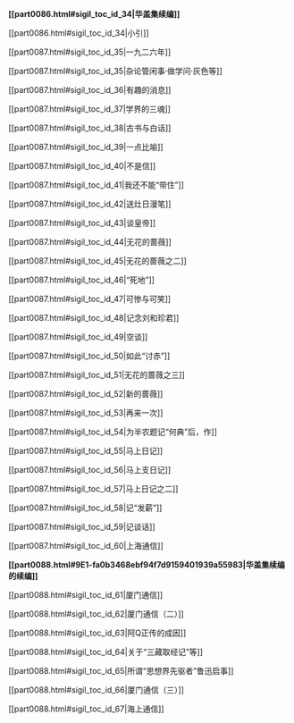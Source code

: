 **[[part0086.html#sigil_toc_id_34\|华盖集续编]]**

[[part0086.html#sigil_toc_id_34\|小引]]

[[part0087.html#sigil_toc_id_35\|一九二六年]]

[[part0087.html#sigil_toc_id_35\|杂论管闲事·做学问·灰色等]]

[[part0087.html#sigil_toc_id_36\|有趣的消息]]

[[part0087.html#sigil_toc_id_37\|学界的三魂]]

[[part0087.html#sigil_toc_id_38\|古书与白话]]

[[part0087.html#sigil_toc_id_39\|一点比喻]]

[[part0087.html#sigil_toc_id_40\|不是信]]

[[part0087.html#sigil_toc_id_41\|我还不能“带住”]]

[[part0087.html#sigil_toc_id_42\|送灶日漫笔]]

[[part0087.html#sigil_toc_id_43\|谈皇帝]]

[[part0087.html#sigil_toc_id_44\|无花的蔷薇]]

[[part0087.html#sigil_toc_id_45\|无花的蔷薇之二]]

[[part0087.html#sigil_toc_id_46\|“死地”]]

[[part0087.html#sigil_toc_id_47\|可惨与可笑]]

[[part0087.html#sigil_toc_id_48\|记念刘和珍君]]

[[part0087.html#sigil_toc_id_49\|空谈]]

[[part0087.html#sigil_toc_id_50\|如此“讨赤”]]

[[part0087.html#sigil_toc_id_51\|无花的蔷薇之三]]

[[part0087.html#sigil_toc_id_52\|新的蔷薇]]

[[part0087.html#sigil_toc_id_53\|再来一次]]

[[part0087.html#sigil_toc_id_54\|为半农题记“何典”后，作]]

[[part0087.html#sigil_toc_id_55\|马上日记]]

[[part0087.html#sigil_toc_id_56\|马上支日记]]

[[part0087.html#sigil_toc_id_57\|马上日记之二]]

[[part0087.html#sigil_toc_id_58\|记“发薪”]]

[[part0087.html#sigil_toc_id_59\|记谈话]]

[[part0087.html#sigil_toc_id_60\|上海通信]]

  

**[[part0088.html#9E1-fa0b3468ebf94f7d9159401939a55983\|华盖集续编的续编]]**

[[part0088.html#sigil_toc_id_61\|厦门通信]]

[[part0088.html#sigil_toc_id_62\|厦门通信（二）]]

[[part0088.html#sigil_toc_id_63\|阿Q正传的成因]]

[[part0088.html#sigil_toc_id_64\|关于“三藏取经记”等]]

[[part0088.html#sigil_toc_id_65\|所谓“思想界先驱者”鲁迅启事]]

[[part0088.html#sigil_toc_id_66\|厦门通信（三）]]

[[part0088.html#sigil_toc_id_67\|海上通信]]